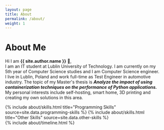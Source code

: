 ```yaml
---
layout: page
title: About
permalink: /about/
weight: 1
---
```


# **About Me**

Hi I am **{{ site.author.name }}** :wave:,<br>
I am an IT student at Lublin University of Technology. I am currently on my 5th year of Computer Science studies and I am Computer Science engineer. I live in Lublin, Poland and work full-time as Test Engineer in automotive industry. The topic of my Master's thesis is _**Analyze the impact of using containerization techniques on the performance of Python applications.**_ My personal interests include self-hosting, smart home, 3D printing and creating my own solutions in this area.


<div class="row">
{% include about/skills.html title="Programming Skills" source=site.data.programming-skills %}
{% include about/skills.html title="Other Skills" source=site.data.other-skills %}
</div>

<div class="row">
{% include about/timeline.html %}
</div>